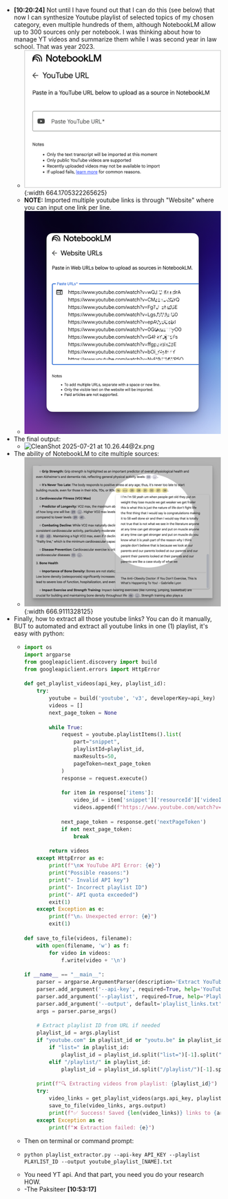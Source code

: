 - **[10:20:24]** Not until I have found out that I can do this (see below) that now I can synthesize Youtube playlist of selected topics of my chosen category, even multiple hundreds of them, although NotebookLM allow up to 300 sources only per notebook. I was thinking about how to manage YT videos and summarize them while I was second year in law school. That was year 2023.
	- ![CleanShot 2025-07-21 at 10.19.50@2x.png](../assets/CleanShot_2025-07-21_at_10.19.50@2x_1753064428155_0.png){:width 664.1705322265625}
	- **NOTE:** Imported multiple youtube links is through "Website" where you can input one link per line.
	- ![CleanShot 2025-07-21 at 10.25.09@2x.png](../assets/CleanShot_2025-07-21_at_10.25.09@2x_1753064764023_0.png)
- The final output:
	- ![CleanShot 2025-07-21 at 10.26.44@2x.png](../assets/CleanShot_2025-07-21_at_10.26.44@2x_1753064879787_0.png)
- The ability of NotebookLM to cite multiple sources:
	- ![CleanShot 2025-07-21 at 10.42.08@2x.png](../assets/CleanShot_2025-07-21_at_10.42.08@2x_1753065845144_0.png){:width 666.9111328125}
- Finally, how to extract all those youtube links? You can do it manually, BUT to automated and extract all youtube links in one (1) playlist, it's easy with python:
	- ```python
	  import os
	  import argparse
	  from googleapiclient.discovery import build
	  from googleapiclient.errors import HttpError
	  
	  def get_playlist_videos(api_key, playlist_id):
	      try:
	          youtube = build('youtube', 'v3', developerKey=api_key)
	          videos = []
	          next_page_token = None
	  
	          while True:
	              request = youtube.playlistItems().list(
	                  part="snippet",
	                  playlistId=playlist_id,
	                  maxResults=50,
	                  pageToken=next_page_token
	              )
	              response = request.execute()
	              
	              for item in response['items']:
	                  video_id = item['snippet']['resourceId']['videoId']
	                  videos.append(f"https://www.youtube.com/watch?v={video_id}")
	              
	              next_page_token = response.get('nextPageToken')
	              if not next_page_token:
	                  break
	  
	          return videos
	      except HttpError as e:
	          print(f"\n❌ YouTube API Error: {e}")
	          print("Possible reasons:")
	          print("- Invalid API key")
	          print("- Incorrect playlist ID")
	          print("- API quota exceeded")
	          exit(1)
	      except Exception as e:
	          print(f"\n⚠️ Unexpected error: {e}")
	          exit(1)
	  
	  def save_to_file(videos, filename):
	      with open(filename, 'w') as f:
	          for video in videos:
	              f.write(video + '\n')
	  
	  if __name__ == "__main__":
	      parser = argparse.ArgumentParser(description='Extract YouTube playlist links')
	      parser.add_argument('--api-key', required=True, help='YouTube Data API Key')
	      parser.add_argument('--playlist', required=True, help='Playlist ID or URL')
	      parser.add_argument('--output', default='playlist_links.txt', help='Output filename')
	      args = parser.parse_args()
	  
	      # Extract playlist ID from URL if needed
	      playlist_id = args.playlist
	      if "youtube.com" in playlist_id or "youtu.be" in playlist_id:
	          if "list=" in playlist_id:
	              playlist_id = playlist_id.split("list=")[-1].split("&")[0]
	          elif "/playlist/" in playlist_id:
	              playlist_id = playlist_id.split("/playlist/")[-1].split("/")[0]
	      
	      print(f"🔍 Extracting videos from playlist: {playlist_id}")
	      try:
	          video_links = get_playlist_videos(args.api_key, playlist_id)
	          save_to_file(video_links, args.output)
	          print(f"✅ Success! Saved {len(video_links)} links to {args.output}")
	      except Exception as e:
	          print(f"❌ Extraction failed: {e}")
	  
	  ```
	- Then on terminal or command prompt:
	- ```text
	  python playlist_extractor.py --api-key API_KEY --playlist PLAYLIST_ID --output youtube_playlist_[NAME].txt
	  ```
	- You need YT api. And that part, you need you do your research HOW.
	- -The Paksiteer **[10:53:17]**